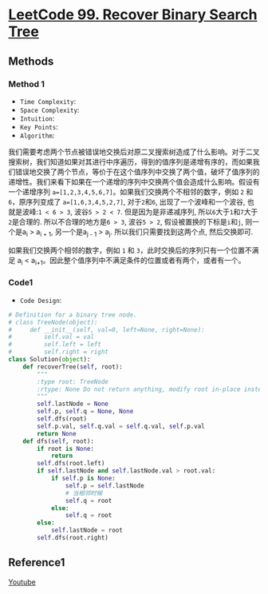 # [LeetCode 99. Recover Binary Search Tree](https://leetcode.cn/problems/recover-binary-search-tree/description/)

## Methods

### Method 1

* `Time Complexity`:
* `Space Complexity`:
* `Intuition`:
* `Key Points`:
* `Algorithm`:

我们需要考虑两个节点被错误地交换后对原二叉搜索树造成了什么影响。对于二叉搜索树，我们知道如果对其进行中序遍历，得到的值序列是递增有序的，而如果我们错误地交换了两个节点，等价于在这个值序列中交换了两个值，破坏了值序列的递增性。我们来看下如果在一个递增的序列中交换两个值会造成什么影响。假设有一个递增序列 `a=[1,2,3,4,5,6,7]`。如果我们交换两个不相邻的数字，例如 `2` 和 `6`，原序列变成了 `a=[1,6,3,4,5,2,7]`, 对于`2`和`6`, 出现了一个波峰和一个波谷, 也就是波峰:`1 < 6 > 3`, 波谷`5 > 2 < 7`. 但是因为是非递减序列, 所以`6`大于`1`和`7`大于`2`是合理的. 所以不合理的地方是`6 > 3`, 波谷`5 > 2`, 假设被置换的下标是`i`和`j`, 则一个是a<sub>i</sub> > a<sub>i + 1</sub>, 另一个是a<sub>j - 1</sub> > a<sub>j</sub>. 所以我们只需要找到这两个点, 然后交换即可.

如果我们交换两个相邻的数字，例如 `1` 和 `3`，此时交换后的序列只有一个位置不满足 a<sub>i</sub> < a<sub>i+1</sub>。因此整个值序列中不满足条件的位置或者有两个，或者有一个。

### Code1

* `Code Design`:

```python
# Definition for a binary tree node.
# class TreeNode(object):
#     def __init__(self, val=0, left=None, right=None):
#         self.val = val
#         self.left = left
#         self.right = right
class Solution(object):
    def recoverTree(self, root):
        """
        :type root: TreeNode
        :rtype: None Do not return anything, modify root in-place instead.
        """
        self.lastNode = None
        self.p, self.q = None, None
        self.dfs(root)
        self.p.val, self.q.val = self.q.val, self.p.val
        return None
    def dfs(self, root):
        if root is None:
            return
        self.dfs(root.left)
        if self.lastNode and self.lastNode.val > root.val:
            if self.p is None:
                self.p = self.lastNode
                # 当相邻时候
                self.q = root
            else:
                self.q = root
        else:
            self.lastNode = root
        self.dfs(root.right)
```

## Reference1

[Youtube](https://www.youtube.com/watch?v=sDQhHZJkNh0)